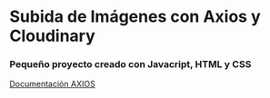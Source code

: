 # Subida de Imágenes con Axios y Cloudinary

### Pequeño proyecto creado con Javacript, HTML y CSS

[Documentación AXIOS](https://github.com/axios/axios)